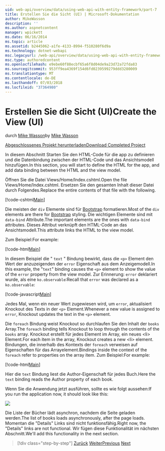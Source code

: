 ```yaml
---
uid: web-api/overview/data/using-web-api-with-entity-framework/part-7
title: Erstellen Sie die Sicht (UI) | Microsoft-Dokumentation
author: MikeWasson
description: ''
ms.author: aspnetcontent
manager: wpickett
ms.date: 06/16/2014
ms.topic: article
ms.assetid: b2445062-a1fe-4133-8994-f510280f6d9a
ms.technology: dotnet-webapi
msc.legacyurl: /web-api/overview/data/using-web-api-with-entity-framework/part-7
msc.type: authoredcontent
ms.openlocfilehash: e9ebe60f88ecbf65a6f8d04de9a23d72a72fda83
ms.sourcegitcommit: 953ff9ea4369f154d6fd0239599279ddd3280009
ms.translationtype: MT
ms.contentlocale: de-DE
ms.lasthandoff: 07/03/2018
ms.locfileid: "37364980"
---
```

<a name="create-the-view-ui"></a><span data-ttu-id="b8fb2-102">Erstellen Sie die Sicht (UI)</span><span class="sxs-lookup"><span data-stu-id="b8fb2-102">Create the View (UI)</span></span>
====================
<span data-ttu-id="b8fb2-103">durch [Mike Wasson](https://github.com/MikeWasson)</span><span class="sxs-lookup"><span data-stu-id="b8fb2-103">by [Mike Wasson](https://github.com/MikeWasson)</span></span>

[<span data-ttu-id="b8fb2-104">Abgeschlossenes Projekt herunterladen</span><span class="sxs-lookup"><span data-stu-id="b8fb2-104">Download Completed Project</span></span>](https://github.com/MikeWasson/BookService)

<span data-ttu-id="b8fb2-105">In diesem Abschnitt Starten Sie den HTML-Code für die app zu definieren und die Datenbindung zwischen der HTML-Code und das Ansichtsmodell hinzufügen.</span><span class="sxs-lookup"><span data-stu-id="b8fb2-105">In this section, you will start to define the HTML for the app, and add data binding between the HTML and the view model.</span></span>

<span data-ttu-id="b8fb2-106">Öffnen Sie die Datei Views/Home/Index.cshtml.</span><span class="sxs-lookup"><span data-stu-id="b8fb2-106">Open the file Views/Home/Index.cshtml.</span></span> <span data-ttu-id="b8fb2-107">Ersetzen Sie den gesamten Inhalt dieser Datei durch Folgendes.</span><span class="sxs-lookup"><span data-stu-id="b8fb2-107">Replace the entire contents of that file with the following.</span></span>

[!code-cshtml[Main](part-7/samples/sample1.cshtml)]

<span data-ttu-id="b8fb2-108">Die meisten der `div` Elemente sind für [Bootstrap](http://getbootstrap.com/) formatieren.</span><span class="sxs-lookup"><span data-stu-id="b8fb2-108">Most of the `div` elements are there for [Bootstrap](http://getbootstrap.com/) styling.</span></span> <span data-ttu-id="b8fb2-109">Die wichtigen Elemente sind mit `data-bind` Attribute.</span><span class="sxs-lookup"><span data-stu-id="b8fb2-109">The important elements are the ones with `data-bind` attributes.</span></span> <span data-ttu-id="b8fb2-110">Dieses Attribut verknüpft den HTML-Code an das Ansichtsmodell.</span><span class="sxs-lookup"><span data-stu-id="b8fb2-110">This attribute links the HTML to the view model.</span></span>

<span data-ttu-id="b8fb2-111">Zum Beispiel:</span><span class="sxs-lookup"><span data-stu-id="b8fb2-111">For example:</span></span>

[!code-html[Main](part-7/samples/sample2.html)]

<span data-ttu-id="b8fb2-112">In diesem Beispiel die &quot; `text` &quot; Bindung bewirkt, dass die `<p>` Element den Wert der anzuzeigenden der `error` Eigenschaft aus dem Anzeigemodell.</span><span class="sxs-lookup"><span data-stu-id="b8fb2-112">In this example, the &quot;`text`&quot; binding causes the `<p>` element to show the value of the `error` property from the view model.</span></span> <span data-ttu-id="b8fb2-113">Zur Erinnerung: `error` deklariert wurde, als eine `ko.observable`:</span><span class="sxs-lookup"><span data-stu-id="b8fb2-113">Recall that `error` was declared as a `ko.observable`:</span></span>

[!code-javascript[Main](part-7/samples/sample3.js)]

<span data-ttu-id="b8fb2-114">Jedes Mal, wenn ein neuer Wert zugewiesen wird, um `error`, aktualisiert Knockout des Texts in der `<p>` Element.</span><span class="sxs-lookup"><span data-stu-id="b8fb2-114">Whenever a new value is assigned to `error`, Knockout updates the text in the `<p>` element.</span></span>

<span data-ttu-id="b8fb2-115">Die `foreach` Bindung weist Knockout so durchlaufen Sie den Inhalt der `books` Array.</span><span class="sxs-lookup"><span data-stu-id="b8fb2-115">The `foreach` binding tells Knockout to loop through the contents of the `books` array.</span></span> <span data-ttu-id="b8fb2-116">Knockout erstellt für jedes Element im Array, ein neues &lt;li&gt; Element.</span><span class="sxs-lookup"><span data-stu-id="b8fb2-116">For each item in the array, Knockout creates a new &lt;li&gt; element.</span></span> <span data-ttu-id="b8fb2-117">Bindungen, die innerhalb des Kontexts der `foreach` verweisen auf Eigenschaften für das Arrayelement.</span><span class="sxs-lookup"><span data-stu-id="b8fb2-117">Bindings inside the context of the `foreach` refer to properties on the array item.</span></span> <span data-ttu-id="b8fb2-118">Zum Beispiel:</span><span class="sxs-lookup"><span data-stu-id="b8fb2-118">For example:</span></span>

[!code-html[Main](part-7/samples/sample4.html)]

<span data-ttu-id="b8fb2-119">Hier die `text` Bindung liest die Author-Eigenschaft für jedes Buch.</span><span class="sxs-lookup"><span data-stu-id="b8fb2-119">Here the `text` binding reads the Author property of each book.</span></span>

<span data-ttu-id="b8fb2-120">Wenn Sie die Anwendung jetzt ausführen, sollte es wie folgt aussehen:</span><span class="sxs-lookup"><span data-stu-id="b8fb2-120">If you run the application now, it should look like this:</span></span>

![](part-7/_static/image1.png)

<span data-ttu-id="b8fb2-121">Die Liste der Bücher lädt asynchron, nachdem die Seite geladen werden.</span><span class="sxs-lookup"><span data-stu-id="b8fb2-121">The list of books loads asynchronously, after the page loads.</span></span> <span data-ttu-id="b8fb2-122">Momentan die &quot;Details&quot; Links sind nicht funktionsfähig.</span><span class="sxs-lookup"><span data-stu-id="b8fb2-122">Right now, the &quot;Details&quot; links are not functional.</span></span> <span data-ttu-id="b8fb2-123">Wir fügen diese Funktionalität im nächsten Abschnitt.</span><span class="sxs-lookup"><span data-stu-id="b8fb2-123">We'll add this functionality in the next section.</span></span>

> [!div class="step-by-step"]
> <span data-ttu-id="b8fb2-124">[Zurück](part-6.md)
> [Weiter](part-8.md)</span><span class="sxs-lookup"><span data-stu-id="b8fb2-124">[Previous](part-6.md)
[Next](part-8.md)</span></span>
